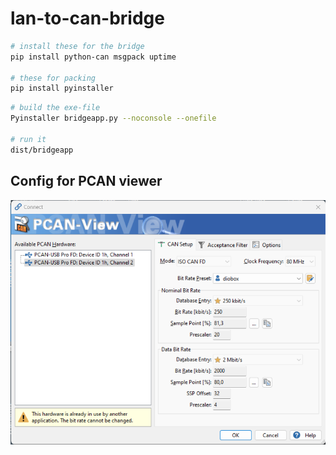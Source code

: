 # lan-to-can-bridge

```bash
# install these for the bridge
pip install python-can msgpack uptime

# these for packing
pip install pyinstaller
```

```bash
# build the exe-file
Pyinstaller bridgeapp.py --noconsole --onefile

# run it 
dist/bridgeapp
```

## Config for PCAN viewer 

![pcan_viewer_ucan8_dio_config.png](pcan_viewer_ucan8_dio_config.png)
